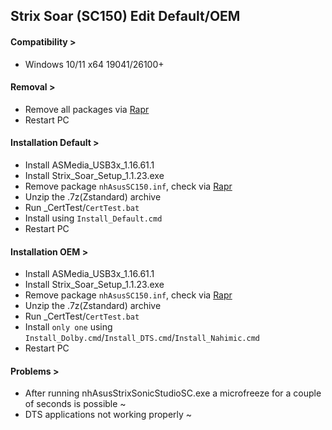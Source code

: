 ## Strix Soar (SC150) Edit Default/OEM
#### Compatibility >
- Windows 10/11 x64 19041/26100+
#### Removal >
- Remove all packages via [Rapr][DriverStoreExplorer]
- Restart PC
#### Installation Default >
- Install ASMedia_USB3x_1.16.61.1
- Install Strix_Soar_Setup_1.1.23.exe
- Remove package `nhAsusSC150.inf`, check via [Rapr][DriverStoreExplorer]
- Unzip the .7z(Zstandard) archive
- Run _CertTest/`CertTest.bat`
- Install using `Install_Default.cmd`
- Restart PC
#### Installation OEM >
- Install ASMedia_USB3x_1.16.61.1
- Install Strix_Soar_Setup_1.1.23.exe
- Remove package `nhAsusSC150.inf`, check via [Rapr][DriverStoreExplorer]
- Unzip the .7z(Zstandard) archive
- Run _CertTest/`CertTest.bat`
- Install `only one` using `Install_Dolby.cmd`/`Install_DTS.cmd`/`Install_Nahimic.cmd`
- Restart PC
#### Problems >
- After running nhAsusStrixSonicStudioSC.exe a microfreeze for a couple of seconds is possible ~
- DTS applications not working properly ~

[DriverStoreExplorer]: https://github.com/lostindark/DriverStoreExplorer
